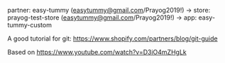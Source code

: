 partner: easy-tummy (easytummy@gmail.com/Prayog2019!) -> 
	store: prayog-test-store (easytummy@gmail.com/Prayog2019!) ->
		app: easy-tummy-custom 

A good tutorial for git: https://www.shopify.com/partners/blog/git-guide

Based on https://www.youtube.com/watch?v=D3iO4mZHgLk
